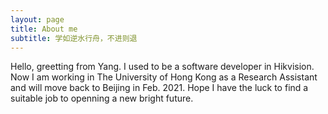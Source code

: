 ```yaml
---
layout: page
title: About me
subtitle: 学如逆水行舟，不进则退
---
```


Hello, greetting from Yang. I used to be a software developer in Hikvision. Now I am working in The University of Hong Kong as a Research Assistant and will move back to Beijing in Feb. 2021. Hope I have the luck to find a suitable job to openning a new bright future.



